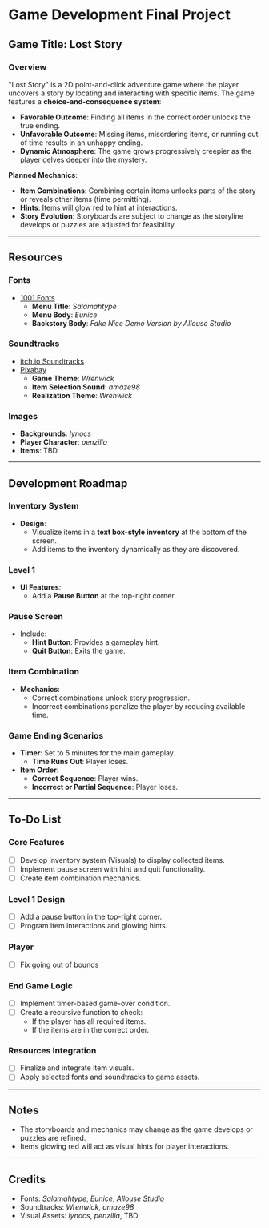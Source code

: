 # Game Development Final Project
## Game Title: **Lost Story**

### Overview
"Lost Story" is a 2D point-and-click adventure game where the player uncovers a story by locating and interacting with specific items. 
The game features a **choice-and-consequence system**:
- **Favorable Outcome**: Finding all items in the correct order unlocks the true ending.
- **Unfavorable Outcome**: Missing items, misordering items, or running out of time results in an unhappy ending.
- **Dynamic Atmosphere**: The game grows progressively creepier as the player delves deeper into the mystery.

**Planned Mechanics**:
- **Item Combinations**: Combining certain items unlocks parts of the story or reveals other items (time permitting).
- **Hints**: Items will glow red to hint at interactions.
- **Story Evolution**: Storyboards are subject to change as the storyline develops or puzzles are adjusted for feasibility.

---

## Resources

### Fonts
- [1001 Fonts](https://www.1001fonts.com/)
  - **Menu Title**: *Salamahtype*
  - **Menu Body**: *Eunice*
  - **Backstory Body**: *Fake Nice Demo Version by Allouse Studio*

### Soundtracks
- [itch.io Soundtracks](https://itch.io/soundtracks)
- [Pixabay](https://pixabay.com/)
  - **Game Theme**: *Wrenwick*
  - **Item Selection Sound**: *amaze98*
  - **Realization Theme**: *Wrenwick*

### Images
- **Backgrounds**: *lynocs*
- **Player Character**: *penzilla*
- **Items**: TBD

---

## Development Roadmap

### Inventory System
- **Design**:
  - Visualize items in a **text box-style inventory** at the bottom of the screen.
  - Add items to the inventory dynamically as they are discovered.

### Level 1
- **UI Features**:
  - Add a **Pause Button** at the top-right corner.

### Pause Screen
- Include:
  - **Hint Button**: Provides a gameplay hint.
  - **Quit Button**: Exits the game.

### Item Combination
- **Mechanics**:
  - Correct combinations unlock story progression.
  - Incorrect combinations penalize the player by reducing available time.

### Game Ending Scenarios
- **Timer**: Set to 5 minutes for the main gameplay.
  - **Time Runs Out**: Player loses.
- **Item Order**:
  - **Correct Sequence**: Player wins.
  - **Incorrect or Partial Sequence**: Player loses.

---

## To-Do List

### Core Features
- [ ] Develop inventory system (Visuals) to display collected items.
- [ ] Implement pause screen with hint and quit functionality.
- [ ] Create item combination mechanics.

### Level 1 Design
- [ ] Add a pause button in the top-right corner.
- [ ] Program item interactions and glowing hints.

### Player
- [ ] Fix going out of bounds 

### End Game Logic
- [ ] Implement timer-based game-over condition.
- [ ] Create a recursive function to check:
  - If the player has all required items.
  - If the items are in the correct order.

### Resources Integration
- [ ] Finalize and integrate item visuals.
- [ ] Apply selected fonts and soundtracks to game assets.

---

## Notes
- The storyboards and mechanics may change as the game develops or puzzles are refined.
- Items glowing red will act as visual hints for player interactions.

---

## Credits
- Fonts: *Salamahtype*, *Eunice*, *Allouse Studio*
- Soundtracks: *Wrenwick*, *amaze98*
- Visual Assets: *lynocs*, *penzilla*, TBD
